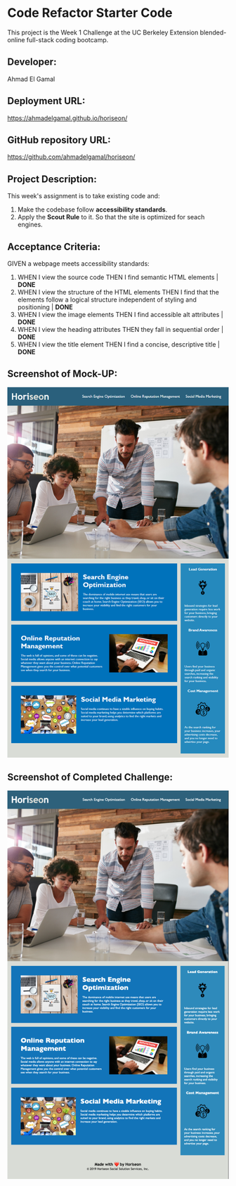 # Code Refactor Starter Code
This project is the Week 1 Challenge at the UC Berkeley Extension blended-online full-stack coding bootcamp.

## Developer:
Ahmad El Gamal

## Deployment URL:
https://ahmadelgamal.github.io/horiseon/

## GitHub repository URL:
https://github.com/ahmadelgamal/horiseon/

## Project Description:
This week's assignment is to take existing code and:
1. Make the codebase follow **accessibility standards**.
2. Apply the **Scout Rule** to it.
So that the site is optimized for seach engines.

## Acceptance Criteria:
GIVEN a webpage meets accessibility standards:
1. WHEN I view the source code
   THEN I find semantic HTML elements | **DONE**
2. WHEN I view the structure of the HTML elements
   THEN I find that the elements follow a logical structure independent of styling and positioning | **DONE**
3. WHEN I view the image elements
   THEN I find accessible alt attributes | **DONE**
4. WHEN I view the heading attributes
   THEN they fall in sequential order | **DONE**
5. WHEN I view the title element
   THEN I find a concise, descriptive title | **DONE**

## Screenshot of Mock-UP:
![Screenshot of Mock-Up](./assets/images/01-html-css-git-homework-demo.png)

## Screenshot of Completed Challenge:
![Screenshot of Completed Website](./assets/images/screenshot-of-horiseon-COMPLETED.png)
